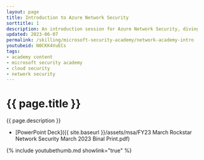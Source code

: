```yaml
---
layout: page
title: Introduction to Azure Network Security
sorttitle: 1
description: An introduction session for Azure Network Security, diving into the challenges of a more dangerous environment, zero trust principles & architecture for network security, Network Security Groups (NSGs), Azure Private Link, and how to build defense-in-depth with a layered approach to secure your network infrastructure.
updated: 2023-06-07
permalink: /skilling/microsoft-security-academy/network-academy-intro
youtubeid: N0CKK4VuECs
tags: 
- academy content
- microsoft security academy
- cloud security
- network security
---
```


# {{ page.title }}

{{ page.description }}

* [PowerPoint Deck]({{ site.baseurl }}/assets/msa/FY23 March Rockstar Network Security March 2023 Binal Print.pdf)

{% include youtubethumb.md showlink="true" %}